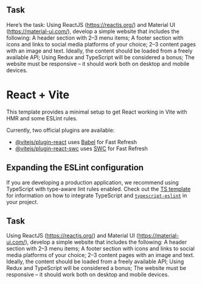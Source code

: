 ## Task
Here’s the task: Using ReactJS (https://reactjs.org/) and Material UI (https://material-ui.com/), develop a simple website that includes the following:
A header section with 2–3 menu items;
A footer section with icons and links to social media platforms of your choice;
2–3 content pages with an image and text. Ideally, the content should be loaded from a freely available API;
Using Redux and TypeScript will be considered a bonus;
The website must be responsive – it should work both on desktop and mobile devices.

# React + Vite

This template provides a minimal setup to get React working in Vite with HMR and some ESLint rules.

Currently, two official plugins are available:

- [@vitejs/plugin-react](https://github.com/vitejs/vite-plugin-react/blob/main/packages/plugin-react) uses [Babel](https://babeljs.io/) for Fast Refresh
- [@vitejs/plugin-react-swc](https://github.com/vitejs/vite-plugin-react/blob/main/packages/plugin-react-swc) uses [SWC](https://swc.rs/) for Fast Refresh

## Expanding the ESLint configuration

If you are developing a production application, we recommend using TypeScript with type-aware lint rules enabled. Check out the [TS template](https://github.com/vitejs/vite/tree/main/packages/create-vite/template-react-ts) for information on how to integrate TypeScript and [`typescript-eslint`](https://typescript-eslint.io) in your project.

## Task

Using ReactJS (https://reactjs.org/) and Material UI (https://material-ui.com/), develop a simple website that includes the following:
A header section with 2–3 menu items;
A footer section with icons and links to social media platforms of your choice;
2–3 content pages with an image and text. Ideally, the content should be loaded from a freely available API;
Using Redux and TypeScript will be considered a bonus;
The website must be responsive – it should work both on desktop and mobile devices.
